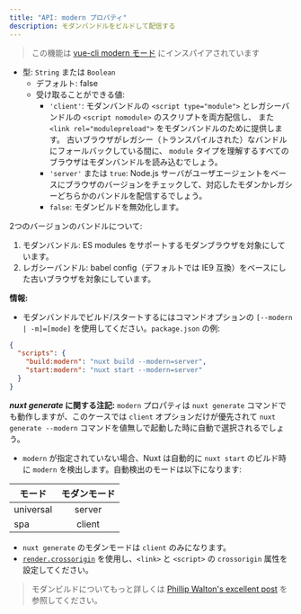 ```yaml
---
title: "API: modern プロパティ"
description: モダンバンドルをビルドして配信する
---
```


> この機能は [vue-cli modern モード](https://cli.vuejs.org/guide/browser-compatibility.html#modern-mode) にインスパイアされています

- 型: `String` または `Boolean`
  - デフォルト: false
  - 受け取ることができる値:
    - `'client'`: モダンバンドルの `<script type="module">` とレガシーバンドルの `<script nomodule>` のスクリプトを両方配信し、 また `<link rel="modulepreload">` をモダンバンドルのために提供します。 古いブラウザがレガシー（トランスパイルされた）なバンドルにフォールバックしている間に、 `module` タイプを理解するすべてのブラウザはモダンバンドルを読み込むでしょう。
    - `'server'` または `true`: Node.js サーバがユーザエージェントをベースにブラウザのバージョンをチェックして、対応したモダンかレガシーどちらかのバンドルを配信するでしょう。
    - `false`: モダンビルドを無効化します。

2つのバージョンのバンドルについて:

1. モダンバンドル: ES modules をサポートするモダンブラウザを対象にしています。
2. レガシーバンドル: babel config（デフォルトでは IE9 互換）をベースにした古いブラウザを対象にしています。

**情報:**

- モダンバンドルでビルド/スタートするにはコマンドオプションの `[--modern | -m]=[mode]` を使用してください。`package.json` の例:

```json
{
  "scripts": {
    "build:modern": "nuxt build --modern=server",
    "start:modern": "nuxt start --modern=server"
  }
}
```
***nuxt generate* に関する注記:** `modern` プロパティは `nuxt generate` コマンドでも動作しますが、このケースでは `client` オプションだけが優先されて `nuxt generate --modern` コマンドを値無しで起動した時に自動で選択されるでしょう。

- `modern` が指定されていない場合、Nuxt は自動的に `nuxt start` のビルド時に `modern` を検出します。自動検出のモードは以下になります:

| モード          | モダンモード   |
| ------------- |:-------------:|
| universal     | server        |
| spa           | client        |

- `nuxt generate` のモダンモードは `client` のみになります。
- [`render.crossorigin`](/api/configuration-render#crossorigin) を使用し、`<link>` と `<script>` の `crossorigin` 属性を設定してください。

> モダンビルドについてもっと詳しくは [Phillip Walton's excellent post](https://philipwalton.com/articles/deploying-es2015-code-in-production-today/) を参照してください。

